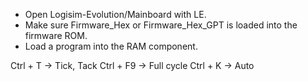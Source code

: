 - Open Logisim-Evolution/Mainboard with LE.
- Make sure Firmware_Hex or Firmware_Hex_GPT is loaded into the firmware ROM.
- Load a program into the RAM component.

Ctrl + T -> Tick, Tack
Ctrl + F9 -> Full cycle
Ctrl + K -> Auto
